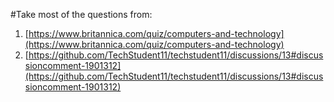 #Take most of the questions from:
1. [https://www.britannica.com/quiz/computers-and-technology](https://www.britannica.com/quiz/computers-and-technology)
2. [https://github.com/TechStudent11/techstudent11/discussions/13#discussioncomment-1901312](https://github.com/TechStudent11/techstudent11/discussions/13#discussioncomment-1901312)
